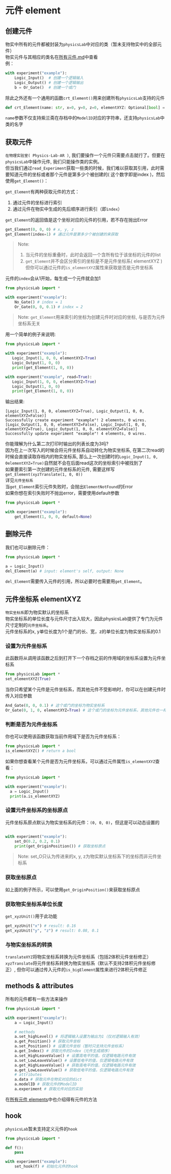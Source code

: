# 元件 element

## 创建元件
物实中所有的元件都被封装为`physicsLab`中对应的类（暂未支持物实中的全部元件）  
物实元件与其相应的类名在[所有元件.md](elements.md)中查看  
例：
```python
with experiment("example"):
    Logic_Input()  # 创建一个逻辑输入
    Logic_Output() # 创建一个逻辑输出
    b = Or_Gate()  # 创建一个或门
```

除此之外还有一个通用的函数`crt_Element()`用来创建所有`physicsLab`支持的元件
```python
def crt_Element(name: str, x=0, y=0, z=0, elementXYZ: Optional[bool] = None) -> CircuitBase
```
`name`参数不仅支持紫兰斋在存档中的`ModelID`对应的字符串，还支持`physicsLab`中类的名字  


## 获取元件
`在物理实验室( Physics-Lab-AR )`, 我们要操作一个元件只需要点击就行了。但要在`physicsLab`中操作元件, 我们只能操作类的实例。  
但当我们通过`read_Experiment`获取一些类的时候，我们难以获取其引用，此时需要知道元件的坐标或者那个元件是第多少个被创建的( 这个数字即是index )，然后使用`get_Element()`：  

`get_Element`有两种获取元件的方式：  
1.  通过元件的坐标进行索引
2.  通过元件在物实中生成的先后顺序进行索引（即`index`）  

`get_Element`的返回值是这个坐标对应的元件的引用，若不存在抛出Error  
```python
get_Element(0, 0, 0) # x, y, z
get_Element(index=1) # 通过元件是第多少个被创建的来获取
```

> Note:   
> 1.  当元件的坐标重叠时，此时会返回一个含所有位于该坐标的元件的list  
> 2.  `get_Element`并不会区分索引的坐标是不是元件坐标系( elementXYZ )  
>     但你可以通过元件的`is_elementXYZ`属性来获取是否是元件坐标系

元件的`index`会从1开始，每生成一个元件就会加1
```Python
from physicsLab import *

with experiment("example"):
    No_Gate() # index = 1
    Or_Gate(0, 0, 0.1) # index = 2
``` 

> Note: `get_Element`用来索引的坐标为创建元件时对应的坐标, 与是否为元件坐标系无关

用一个简单的例子来说明:
```Python
from physicsLab import *

with experiment("example"):
   Logic_Input(1, 0, 0, elementXYZ=True)
   Logic_Output(1, 0, 0)
   print(get_Element(1, 0, 0))

with experiment("example", read=True):
   Logic_Input(1, 0, 0, elementXYZ=True)
   Logic_Output(1, 0, 0)
   print(get_Element(1, 0, 0))
```
输出结果:
```
[Logic_Input(1, 0, 0, elementXYZ=True), Logic_Output(1, 0, 0, elementXYZ=False)]
Successfully create experiment "example"! 2 elements, 0 wires.
[Logic_Output(1, 0, 0, elementXYZ=False), Logic_Input(1, 0, 0, elementXYZ=True), Logic_Output(1, 0, 0, elementXYZ=False)]
Successfully update experiment "example"! 4 elements, 0 wires.
```

你能理解为什么第二次打印时输出的列表长度为3吗?  
因为在上一次写入的时候会将元件坐标系自动转化为物实坐标系, 在第二次read的时候会直接读取存档内的物实坐标系, 那么上一次创建时的`Logic_Input(1, 0, 0elementXYZ=True)`自然就不会在后面read这次的坐标索引中被找到了  
如果要索引第一次创建的元件坐标系的元件, 需要这样写`get_Element(xyzTranslate(1, 0, 0))`  
详见`元件坐标系`  
当`get_Element`索引元件失败时，会抛出`ElementNotFound`的Error  
如果你想在索引失败时不抛出error，需要使用default参数
```Python
from physicsLab import *

with experiment("example"):
    get_Element(1, 0, 0, default=None)
```

## 删除元件
我们也可以删除元件：
```python
from physicsLab import *

a = Logic_Input()
del_Element(a) # input: element's self, output: None
```
`del_Element`需要传入元件的引用，所以必要时也需要用`get_Element`。

## 元件坐标系 elementXYZ
`物实坐标系`即为物实默认的坐标系  
物实坐标系的单位长度与元件尺寸出入较大，因此physicsLab提供了专门为元件尺寸定制的`元件坐标系`。  
元件坐标系的x, y单位长度为1个是门的长、宽，z的单位长度为物实坐标系的0.1  
### 设置为元件坐标系
此函数将从调用该函数之后到打开下一个存档之前的作用域的坐标系设置为元件坐标系
```Python
from physicsLab import *
set_elementXYZ(True)
```
当你只希望某个元件是元件坐标系，而其他元件不受影响时，你可以在创建元件时传入对应参数
```Python
And_Gate(0, 0, 0.1) # 这个或门的坐标为物实坐标系
Or_Gate(0, 1, 0, elementXYZ=True) # 这个或门的坐标为元件坐标系，其他元件也一样
```
### 判断是否为元件坐标系
你也可以使用该函数获取当前作用域下是否为元件坐标系：
```python
from physicsLab import *
is_elementXYZ() # return a bool
```
如果你想查看某个元件是否为元件坐标系，可以通过元件属性`is_elementXYZ`查看：
```Python
from physicsLab import *

with experiment("example"):
  a = Logic_Input()
  print(a.is_elementXYZ)
```

### 设置元件坐标系的坐标原点
元件坐标系原点默认为物实坐标系的元件：`(0, 0, 0)`，但这是可以动态设置的
```Python

with experiment("example"):
    set_O(0.2, 0.2, 0.1)
    print(get_OriginPosition()) # 获取坐标原点
```
> Note: set_O只认为传进来的x, y, z为物实默认坐标系下的坐标而非元件坐标系

### 获取坐标原点
如上面的例子所示，可以使用`get_OriginPosition()`来获取坐标原点

### 获取物实坐标系单位长度
`get_xyzUnit()`用于此功能
```Python
get_xyzUnit("x") # result: 0.16
get_xyzUnit("y", "z") # result: 0.08, 0.1
```

### 与物实坐标系的转换
`translateXYZ`将物实坐标系转换为元件坐标系（包括2体积元件坐标修正）  
`xyzTranslate`将元件坐标系转换为物实坐标系（默认不支持2体积元件坐标修正）, 但你可以通过传入元件的`is_bigElement`属性来进行2体积元件修正


## methods & attributes
所有的元件都有一些方法来操作
```python
from physicsLab import *

with experiment("example"):
    a = Logic_Input()

    # methods
    a.set_highLevel() # 将逻辑输入设置为输出为1（仅对逻辑输入有效）
    a.get_Position() # 获取元件坐标
    a.set_Position() # 设置元件坐标（暂时只支持元件坐标系）
    a.get_Index() # 获取元件的Index（元件生成顺序）
    a.set_HighLeaveValue() # 设置高电平的值，仅逻辑电路元件有效
    a.set_LowLeaveValue() # 设置低电平的值，仅逻辑电路元件有效
    a.get_HighLeaveValue() # 获取高电平的值，仅逻辑电路元件有效
    a.get_LowLeaveValue() # 获取低电平的值，仅逻辑电路元件有效
    # attributes
    a.data # 获取元件在物实对应的dict
    a.modelID # 获取元件的ModelID
    a.experiment # 获取元件对应的实验
```
在[所有元件 elements](elements.md)中也介绍得有元件的方法


## hook
`physicsLab`暂未支持定义元件的`hook`
```Python
from physicsLab import *

def f():
    pass

with experiment("example"):
    set_hook(f) # 初始化元件的hook
```
